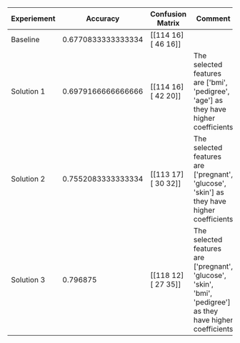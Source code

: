 | Experiement | Accuracy | Confusion Matrix | Comment |
|-------------|----------|------------------|---------|
| Baseline    | 0.6770833333333334 | [[114  16] [ 46  16]] |  |
| Solution 1   | 0.6979166666666666  | [[114  16] [ 42  20]] |  The selected features are ['bmi', 'pedigree', 'age'] as they have higher coefficients |
| Solution 2   | 0.7552083333333334  | [[113  17] [ 30  32]] |  The selected features are ['pregnant', 'glucose', 'skin'] as they have higher coefficients |
| Solution 3   | 0.796875  | [[118  12] [ 27  35]] |  The selected features are ['pregnant', 'glucose', 'skin', 'bmi', 'pedigree'] as they have higher coefficients |
